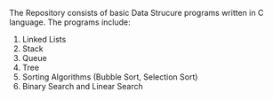 The Repository consists of basic Data Strucure programs written in C language.
The programs include:
1. Linked Lists
2. Stack
3. Queue
4. Tree
5. Sorting Algorithms (Bubble Sort, Selection Sort)
6. Binary Search and Linear Search
